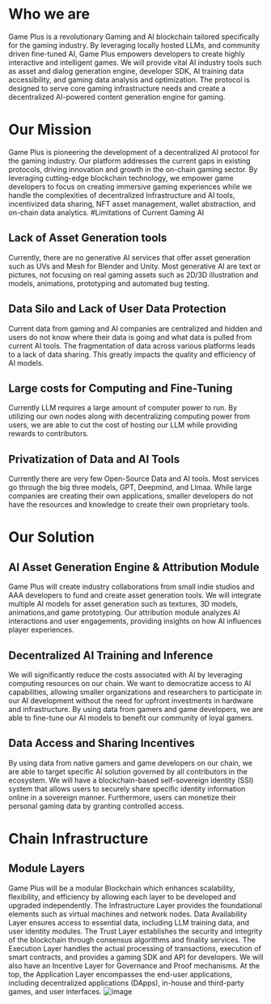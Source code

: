 # Who we are 

Game Plus is a revolutionary Gaming and AI blockchain tailored specifically for the gaming industry. By leveraging locally hosted LLMs, and community driven fine-tuned AI, Game Plus empowers developers to create highly interactive and intelligent games. 
We will provide vital AI industry tools such as asset and dialog generation engine, developer SDK, AI training data accessibility, and gaming data analysis and optimization.
The protocol is designed to serve core gaming infrastructure needs and create a decentralized AI-powered content generation engine for gaming.
# Our Mission

Game Plus is pioneering the development of a decentralized AI protocol for the gaming industry. Our platform addresses the current gaps in existing protocols, driving innovation and growth in the on-chain gaming sector. By leveraging cutting-edge blockchain technology, we empower game developers to focus on creating immersive gaming experiences while we handle the complexities of decentralized Infrastructure and AI tools, incentivized data sharing, NFT asset management, wallet abstraction, and on-chain data analytics.
#Limitations of Current Gaming AI

## Lack of Asset Generation tools

Currently, there are no generative AI services that offer asset generation such as UVs and Mesh for Blender and Unity. Most generative AI are text or pictures, not focusing on real gaming assets such as 2D/3D illustration and models, animations, prototyping and automated bug testing. 
## Data Silo and Lack of User Data Protection

Current data from gaming and AI companies are centralized and hidden and users do not know where their data is going and what data is pulled from current AI tools. The fragmentation of data across various platforms leads to a lack of data sharing. This greatly impacts the quality and efficiency of AI models. 
## Large costs for Computing and Fine-Tuning

Currently LLM requires a large amount of computer power to run. By utilizing our own nodes along with decentralizing computing power from users, we are able to cut the cost of hosting our LLM while providing rewards to contributors.
## Privatization of Data and AI Tools

Currently there are very few Open-Source Data and AI tools. Most services go through the big three models, GPT, Deepmind, and Llmaa. While large companies are creating their own applications, smaller developers do not have the resources and knowledge to create their own proprietary tools.

# Our Solution


## AI Asset Generation Engine & Attribution Module
Game Plus will create industry collaborations from small indie studios and AAA developers to fund and create asset generation tools. We will integrate multiple AI models for asset generation such as textures, 3D models, animations,and game prototyping. Our attribution module analyzes AI interactions and user engagements, providing insights on how AI influences player experiences.
## Decentralized AI Training and Inference
We will significantly reduce the costs associated with AI by leveraging computing resources on our chain. We want to democratize access to AI capabilities, allowing smaller organizations and researchers to participate in our AI development without the need for upfront investments in hardware and infrastructure. By using data from gamers and game developers, we are able to fine-tune our AI models to benefit our community of loyal gamers.
## Data Access and Sharing Incentives
By using data from native gamers and game developers on our chain, we are able to target specific AI solution governed by all contributors in the ecosystem. We will have a blockchain-based self-sovereign identity (SSI) system that allows users to securely share specific identity information online in a sovereign manner. Furthermore, users can monetize their personal gaming data by granting controlled access.


# Chain Infrastructure 

## Module Layers
Game Plus will be a modular Blockchain which enhances scalability, flexibility, and efficiency by allowing each layer to be developed and upgraded independently. The Infrastructure Layer provides the foundational elements such as virtual machines and network nodes. Data Availability Layer ensures access to essential data, including LLM training data, and user identity modules. The Trust Layer establishes the security and integrity of the blockchain through consensus algorithms and finality services. The Execution Layer handles the actual processing of transactions, execution of smart contracts, and provides a gaming SDK and API for developers. We will also have an Incentive Layer for Governance and Proof mechanisms. At the top, the Application Layer encompasses the end-user applications, including decentralized applications (DApps), in-house and third-party games, and user interfaces. 
![image](https://github.com/user-attachments/assets/ff3e3748-a5be-4b96-85e3-3a6dec429124)

